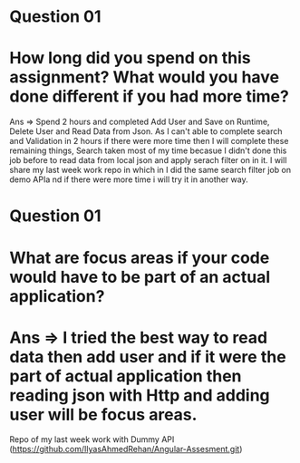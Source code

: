 # Question 01
#	How long did you spend on this assignment? What would you have done different if you had more time?

Ans => Spend 2 hours and completed Add User and Save on Runtime, Delete User and Read Data from Json. As I can't able to complete search and Validation in 2 hours if there were more time then I will complete these remaining things, Search taken most of my time becasue I didn't done this job before to read data from local json and apply serach filter on in it. I will share my last week work repo in which in I did the same search filter job on demo APIa nd if there were more time i will try it in another way.   

# Question 01
#	What are focus areas if your code would have to be part of an actual application? 

#	Ans => I tried the best way to read data then add user and if it were the part of actual application then reading json with Http and adding user will be focus areas.
Repo of my last week work with Dummy API (https://github.com/IlyasAhmedRehan/Angular-Assesment.git)

